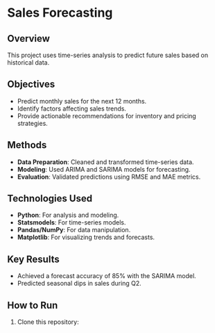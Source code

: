 # Sales Forecasting

## Overview
This project uses time-series analysis to predict future sales based on historical data.

## Objectives
- Predict monthly sales for the next 12 months.
- Identify factors affecting sales trends.
- Provide actionable recommendations for inventory and pricing strategies.

## Methods
- **Data Preparation**: Cleaned and transformed time-series data.
- **Modeling**: Used ARIMA and SARIMA models for forecasting.
- **Evaluation**: Validated predictions using RMSE and MAE metrics.

## Technologies Used
- **Python**: For analysis and modeling.
- **Statsmodels**: For time-series models.
- **Pandas/NumPy**: For data manipulation.
- **Matplotlib**: For visualizing trends and forecasts.

## Key Results
- Achieved a forecast accuracy of 85% with the SARIMA model.
- Predicted seasonal dips in sales during Q2.

## How to Run
1. Clone this repository:
   ```bash
  
